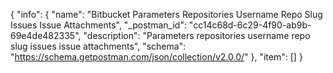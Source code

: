{
  "info": {
    "name": "Bitbucket Parameters Repositories Username Repo Slug Issues Issue  Attachments",
    "_postman_id": "cc14c68d-6c29-4f90-ab9b-69e4de482335",
    "description": "Parameters repositories username repo slug issues issue  attachments",
    "schema": "https://schema.getpostman.com/json/collection/v2.0.0/"
  },
  "item": []
}